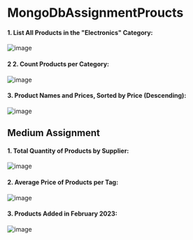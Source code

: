 # MongoDbAssignmentProucts


<h4>1. List All Products in the "Electronics" Category:</h4>

![image](https://github.com/user-attachments/assets/46c66977-bf83-4a5e-bc58-f92869cf6f2c)

<h4>2 2. Count Products per Category: </h4>

![image](https://github.com/user-attachments/assets/85b70ff3-74af-4c7e-b3a2-36040e884dce)

<h4>3. Product Names and Prices, Sorted by Price (Descending):</h4>

![image](https://github.com/user-attachments/assets/93221b86-3309-42fa-8970-bdc7b193a5f1)

<h2>Medium Assignment</h2>

<h4>1. Total Quantity of Products by Supplier:</h4>

![image](https://github.com/user-attachments/assets/a29c27f1-bf95-4aff-8479-5c84bf2eb16b)

<h4>2. Average Price of Products per Tag:</h4>

![image](https://github.com/user-attachments/assets/5e70c5ab-ef47-42bc-9f78-cf72960924e7)

<h4>3. Products Added in February 2023:</h4>

![image](https://github.com/user-attachments/assets/a34119cc-ebb8-47cd-a3ee-6673617265d0)










